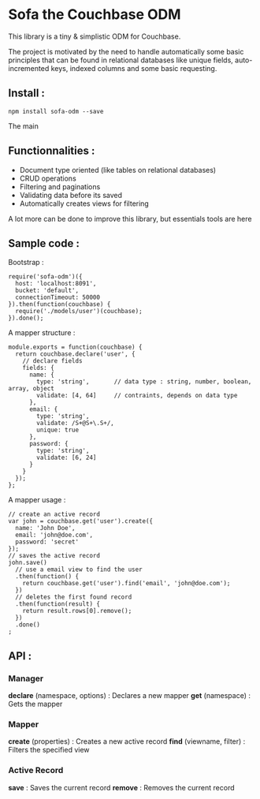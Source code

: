 # Sofa the Couchbase ODM

This library is a tiny & simplistic ODM for Couchbase. 

The project is motivated by the need to handle automatically some basic principles 
that can be found in relational databases like unique fields, auto-incremented keys, 
indexed columns and some basic requesting.

## Install :

```
npm install sofa-odm --save
```

The main 

## Functionnalities :

* Document type oriented (like tables on relational databases)
* CRUD operations
* Filtering and paginations
* Validating data before its saved
* Automatically creates views for filtering

A lot more can be done to improve this library, but essentials tools are here

## Sample code :

Bootstrap :

```
require('sofa-odm')({
  host: 'localhost:8091',
  bucket: 'default',
  connectionTimeout: 50000
}).then(function(couchbase) {
  require('./models/user')(couchbase);
}).done();
```

A mapper structure :

```
module.exports = function(couchbase) {
  return couchbase.declare('user', {
    // declare fields
    fields: {
      name: {
        type: 'string',       // data type : string, number, boolean, array, object
        validate: [4, 64]     // contraints, depends on data type
      },
      email: {
        type: 'string',
        validate: /S+@S+\.S+/,
        unique: true
      },
      password: {
        type: 'string',
        validate: [6, 24]
      }
    }
  });
};
```

A mapper usage :

```
// create an active record
var john = couchbase.get('user').create({
  name: 'John Doe',
  email: 'john@doe.com',
  password: 'secret'
});
// saves the active record
john.save()
  // use a email view to find the user
  .then(function() {
    return couchbase.get('user').find('email', 'john@doe.com');
  })
  // deletes the first found record
  .then(function(result) {
    return result.rows[0].remove();
  })
  .done()
;
```

## API :

### Manager

**declare** (namespace, options) : Declares a new mapper
**get** (namespace) : Gets the mapper

### Mapper 

**create** (properties) : Creates a new active record
**find** (viewname, filter) : Filters the specified view

### Active Record

**save** : Saves the current record
**remove** : Removes the current record